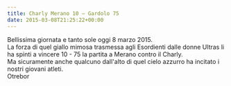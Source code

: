 ```yaml
---
title: Charly Merano 10 – Gardolo 75
date: 2015-03-08T21:25:22+00:00
---
```

Bellissima giornata e tanto sole oggi 8 marzo 2015.  
La forza di quel giallo mimosa trasmessa agli Esordienti dalle donne Ultras li ha spinti a vincere 10 - 75 la partita a Merano contro il Charly.  
Ma sicuramente anche qualcuno dall'alto di quel cielo azzurro ha incitato i nostri giovani atleti.  
Otrebor